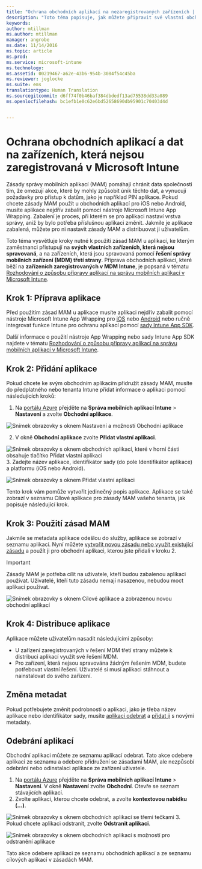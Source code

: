 ```yaml
---
title: "Ochrana obchodních aplikací na nezaregistrovaných zařízeních | Microsoft Intune"
description: "Toto téma popisuje, jak můžete připravit své vlastní obchodní aplikace, abyste u nich mohli použít zásady správy mobilních aplikací, které můžou pomoci zabránit úniku informací."
keywords: 
author: mtillman
ms.author: mtillman
manager: angrobe
ms.date: 11/14/2016
ms.topic: article
ms.prod: 
ms.service: microsoft-intune
ms.technology: 
ms.assetid: 00219467-a62e-43b6-954b-3084f54c45ba
ms.reviewer: joglocke
ms.suite: ems
translationtype: Human Translation
ms.sourcegitcommit: d6ff74f0b46baf384dbdedf13ad75538dd33a089
ms.openlocfilehash: bc1efb1e0c62e6bd52658690db95901c70403d4d


---
```


# <a name="protect-line-of-business-apps-and-data-on-devices-that-are-not-enrolled-in-microsoft-intune"></a>Ochrana obchodních aplikací a dat na zařízeních, která nejsou zaregistrovaná v Microsoft Intune

Zásady správy mobilních aplikací (MAM) pomáhají chránit data společnosti tím, že omezují akce, které by mohly způsobit únik těchto dat, a vynucují požadavky pro přístup k datům, jako je například PIN aplikace. Pokud chcete zásady MAM použít u obchodních aplikací pro iOS nebo Android, musíte aplikace nejdřív zabalit pomocí nástroje Microsoft Intune App Wrapping. Zabalení je proces, při kterém se pro aplikaci nastaví vrstva správy, aniž by bylo potřeba příslušnou aplikaci změnit. Jakmile je aplikace zabalená, můžete pro ni nastavit zásady MAM a distribuovat ji uživatelům.  

Toto téma vysvětluje kroky nutné k použití zásad MAM u aplikací, ke kterým zaměstnanci přistupují na **svých vlastních zařízeních, která nejsou spravovaná**, a na zařízeních, která jsou spravovaná pomocí **řešení správy mobilních zařízení (MDM) třetí strany**.  Příprava obchodních aplikací, které běží na **zařízeních zaregistrovaných v MDM Intune**, je popsaná v tématu [Rozhodování o způsobu přípravy aplikací na správu mobilních aplikací v Microsoft Intune](decide-how-to-prepare-apps-for-mobile-application-management-with-microsoft-intune.md).


##  <a name="step-1-prepare-the-app"></a>Krok 1: Příprava aplikace

Před použitím zásad MAM u aplikace musíte aplikaci nejdřív zabalit pomocí nástroje Microsoft Intune App Wrapping pro [iOS](prepare-ios-apps-for-mobile-application-management-with-the-microsoft-intune-app-wrapping-tool.md) nebo [Android](prepare-android-apps-for-mobile-application-management-with-the-microsoft-intune-app-wrapping-tool.md) nebo ručně integrovat funkce Intune pro ochranu aplikací pomocí [sady Intune App SDK](../develop/intune-app-sdk.md).

Další informace o použití nástroje App Wrapping nebo sady Intune App SDK najdete v tématu [Rozhodování o způsobu přípravy aplikací na správu mobilních aplikací v Microsoft Intune](decide-how-to-prepare-apps-for-mobile-application-management-with-microsoft-intune.md).

## <a name="step-2-add-the-app"></a>Krok 2: Přidání aplikace

Pokud chcete ke svým obchodním aplikacím přidružit zásady MAM, musíte do předplatného nebo tenanta Intune přidat informace o aplikaci pomocí následujících kroků:

1. Na [portálu Azure](https://portal.azure.com/) přejděte na **Správa mobilních aplikací Intune** > **Nastavení** a zvolte **Obchodní aplikace**.

  ![Snímek obrazovky s oknem Nastavení a možností Obchodní aplikace](../media/mam-azure-portal-lob-on-settings.png)

2. V okně **Obchodní aplikace** zvolte **Přidat vlastní aplikaci**.

  ![Snímek obrazovky s oknem obchodních aplikací, které v horní části obsahuje tlačítko Přidat vlastní aplikaci](../media/mam-azure-portal-add-lob-app-action.png)
3.  Zadejte název aplikace, identifikátor sady (do pole Identifikátor aplikace) a platformu (iOS nebo Android).

  ![Snímek obrazovky s oknem Přidat vlastní aplikaci](../media/mam-azure-portal-add-app-details.png)

  Tento krok vám pomůže vytvořit jedinečný popis aplikace. Aplikace se také zobrazí v seznamu Cílové aplikace pro zásady MAM vašeho tenanta, jak popisuje následující krok.

## <a name="step-3-apply-mam-policies"></a>Krok 3: Použití zásad MAM
Jakmile se metadata aplikace odešlou do služby, aplikace se zobrazí v seznamu aplikací. Nyní můžete [vytvořit novou zásadu nebo využít existující zásadu](create-and-deploy-mobile-app-management-policies-with-microsoft-intune.md) a použít ji pro obchodní aplikaci, kterou jste přidali v kroku 2.

>[!IMPORTANT]
>Zásady MAM je potřeba cílit na uživatele, kteří budou zabalenou aplikaci používat.  Uživatelé, kteří tuto zásadu nemají nasazenou, nebudou moct aplikaci používat.


  ![Snímek obrazovky s oknem Cílové aplikace a zobrazenou novou obchodní aplikací](../media/mam-azure-portal-lob-on-targeted-app-list.png)
## <a name="step-4-distribute-the-app"></a>Krok 4: Distribuce aplikace
Aplikace můžete uživatelům nasadit následujícími způsoby:
* U zařízení zaregistrovaných v řešení MDM třetí strany můžete k distribuci aplikací využít své řešení MDM.
* Pro zařízení, která nejsou spravována žádným řešením MDM, budete potřebovat vlastní řešení. Uživatelé si musí aplikaci stáhnout a nainstalovat do svého zařízení.

## <a name="change-the-metadata"></a>Změna metadat
Pokud potřebujete změnit podrobnosti o aplikaci, jako je třeba název aplikace nebo identifikátor sady, musíte [aplikaci odebrat](#remove-apps) a [přidat ji](#step-2-add-the-app) s novými metadaty.

##  <a name="remove-apps"></a>Odebrání aplikací
Obchodní aplikaci můžete ze seznamu aplikací odebrat. Tato akce odebere aplikaci ze seznamu a odebere přidružení se zásadami MAM, ale nezpůsobí odebrání nebo odinstalaci aplikace ze zařízení uživatele.  

1.  Na [portálu Azure](https://portal.azure.com/) přejděte na **Správa mobilních aplikací Intune** > **Nastavení**. V okně **Nastavení** zvolte **Obchodní**. Otevře se seznam stávajících aplikací.  
2.  Zvolte aplikaci, kterou chcete odebrat, a zvolte **kontextovou nabídku (…)**.

  ![Snímek obrazovky s oknem obchodních aplikací se třemi tečkami](../media/mam-azure-portal-lob-context-menu.png)
3.  Pokud chcete aplikaci odstranit, zvolte **Odstranit aplikaci**.

  ![Snímek obrazovky s oknem obchodních aplikací s možností pro odstranění aplikace](../media/mam-azure-portal-delete-app.png)

  Tato akce odebere aplikaci ze seznamu obchodních aplikací a ze seznamu cílových aplikací v zásadách MAM.



<!--HONumber=Dec16_HO2-->


